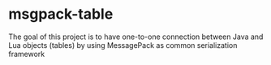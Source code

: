 # msgpack-table

The goal of this project is to have one-to-one connection between Java and Lua objects (tables) by using MessagePack as common serialization framework

